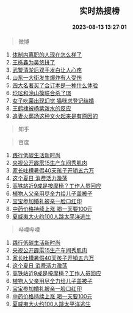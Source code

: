 <div align="center"><h2>实时热搜榜</h2><h4>2023-08-13 13:27:01</h4></div>

> 微博  

1. [体制内离职的人现在怎么样了](https://s.weibo.com/weibo?q=%23%E4%BD%93%E5%88%B6%E5%86%85%E7%A6%BB%E8%81%8C%E7%9A%84%E4%BA%BA%E7%8E%B0%E5%9C%A8%E6%80%8E%E4%B9%88%E6%A0%B7%E4%BA%86%23&t=31&band_rank=1&Refer=top)<br />
2. [王栎鑫为吴悠拼了](https://s.weibo.com/weibo?q=%23%E7%8E%8B%E6%A0%8E%E9%91%AB%E4%B8%BA%E5%90%B4%E6%82%A0%E6%8B%BC%E4%BA%86%23&t=31&band_rank=2&Refer=top)<br />
3. [武警清淤后双手发白让人心疼](https://s.weibo.com/weibo?q=%23%E6%AD%A6%E8%AD%A6%E6%B8%85%E6%B7%A4%E5%90%8E%E5%8F%8C%E6%89%8B%E5%8F%91%E7%99%BD%E8%AE%A9%E4%BA%BA%E5%BF%83%E7%96%BC%23&t=31&band_rank=3&Refer=top)<br />
4. [山东一大街发生爆炸有人受伤](https://s.weibo.com/weibo?q=%23%E5%B1%B1%E4%B8%9C%E4%B8%80%E5%A4%A7%E8%A1%97%E5%8F%91%E7%94%9F%E7%88%86%E7%82%B8%E6%9C%89%E4%BA%BA%E5%8F%97%E4%BC%A4%23&t=31&band_rank=4&Refer=top)<br />
5. [四大名著买了合订本是一种什么体验](https://s.weibo.com/weibo?q=%E5%9B%9B%E5%A4%A7%E5%90%8D%E8%91%97%E4%B9%B0%E4%BA%86%E5%90%88%E8%AE%A2%E6%9C%AC%E6%98%AF%E4%B8%80%E7%A7%8D%E4%BB%80%E4%B9%88%E4%BD%93%E9%AA%8C&t=31&band_rank=5&Refer=top)<br />
6. [玱玹和涂山篌联合杀了璟](https://s.weibo.com/weibo?q=%23%E7%8E%B1%E7%8E%B9%E5%92%8C%E6%B6%82%E5%B1%B1%E7%AF%8C%E8%81%94%E5%90%88%E6%9D%80%E4%BA%86%E7%92%9F%23&t=31&band_rank=6&Refer=top)<br />
7. [女子吃菌出现幻觉 猫咪求登记结婚](https://s.weibo.com/weibo?q=%E5%A5%B3%E5%AD%90%E5%90%83%E8%8F%8C%E5%87%BA%E7%8E%B0%E5%B9%BB%E8%A7%89%20%E7%8C%AB%E5%92%AA%E6%B1%82%E7%99%BB%E8%AE%B0%E7%BB%93%E5%A9%9A&t=31&band_rank=7&Refer=top)<br />
8. [王鹤棣被杨紫泼水的反应](https://s.weibo.com/weibo?q=%23%E7%8E%8B%E9%B9%A4%E6%A3%A3%E8%A2%AB%E6%9D%A8%E7%B4%AB%E6%B3%BC%E6%B0%B4%E7%9A%84%E5%8F%8D%E5%BA%94%23&t=31&band_rank=8&Refer=top)<br />
9. [追妻火葬场这种文火起来是有原因的](https://s.weibo.com/weibo?q=%E8%BF%BD%E5%A6%BB%E7%81%AB%E8%91%AC%E5%9C%BA%E8%BF%99%E7%A7%8D%E6%96%87%E7%81%AB%E8%B5%B7%E6%9D%A5%E6%98%AF%E6%9C%89%E5%8E%9F%E5%9B%A0%E7%9A%84&t=31&band_rank=9&Refer=top)<br />

> 知乎  


> 百度  

1. [践行低碳生活新时尚](https://www.baidu.com/s?wd=%E8%B7%B5%E8%A1%8C%E4%BD%8E%E7%A2%B3%E7%94%9F%E6%B4%BB%E6%96%B0%E6%97%B6%E5%B0%9A&sa=fyb_news&rsv_dl=fyb_news)<br />
2. [央视公开霹雳15生产车间秀肌肉](https://www.baidu.com/s?wd=%E5%A4%AE%E8%A7%86%E5%85%AC%E5%BC%80%E9%9C%B9%E9%9B%B315%E7%94%9F%E4%BA%A7%E8%BD%A6%E9%97%B4%E7%A7%80%E8%82%8C%E8%82%89&sa=fyb_news&rsv_dl=fyb_news)<br />
3. [家长吐槽暑假40天孩子开销五六万](https://www.baidu.com/s?wd=%E5%AE%B6%E9%95%BF%E5%90%90%E6%A7%BD%E6%9A%91%E5%81%8740%E5%A4%A9%E5%AD%A9%E5%AD%90%E5%BC%80%E9%94%80%E4%BA%94%E5%85%AD%E4%B8%87&sa=fyb_news&rsv_dl=fyb_news)<br />
4. [这个夏日 消费活力激荡](https://www.baidu.com/s?wd=%E8%BF%99%E4%B8%AA%E5%A4%8F%E6%97%A5+%E6%B6%88%E8%B4%B9%E6%B4%BB%E5%8A%9B%E6%BF%80%E8%8D%A1&sa=fyb_news&rsv_dl=fyb_news)<br />
5. [高铁站近9成是按摩椅？工作人员回应](https://www.baidu.com/s?wd=%E9%AB%98%E9%93%81%E7%AB%99%E8%BF%919%E6%88%90%E6%98%AF%E6%8C%89%E6%91%A9%E6%A4%85%EF%BC%9F%E5%B7%A5%E4%BD%9C%E4%BA%BA%E5%91%98%E5%9B%9E%E5%BA%94&sa=fyb_news&rsv_dl=fyb_news)<br />
6. [植物人父亲用尽全力给儿子盖被子](https://www.baidu.com/s?wd=%E6%A4%8D%E7%89%A9%E4%BA%BA%E7%88%B6%E4%BA%B2%E7%94%A8%E5%B0%BD%E5%85%A8%E5%8A%9B%E7%BB%99%E5%84%BF%E5%AD%90%E7%9B%96%E8%A2%AB%E5%AD%90&sa=fyb_news&rsv_dl=fyb_news)<br />
7. [宝宝参加婚礼被亲一脸口红印](https://www.baidu.com/s?wd=%E5%AE%9D%E5%AE%9D%E5%8F%82%E5%8A%A0%E5%A9%9A%E7%A4%BC%E8%A2%AB%E4%BA%B2%E4%B8%80%E8%84%B8%E5%8F%A3%E7%BA%A2%E5%8D%B0&sa=fyb_news&rsv_dl=fyb_news)<br />
8. [中药价格持续上涨 喝一天要100元](https://www.baidu.com/s?wd=%E4%B8%AD%E8%8D%AF%E4%BB%B7%E6%A0%BC%E6%8C%81%E7%BB%AD%E4%B8%8A%E6%B6%A8+%E5%96%9D%E4%B8%80%E5%A4%A9%E8%A6%81100%E5%85%83&sa=fyb_news&rsv_dl=fyb_news)<br />
9. [夏威夷大火约100人跳太平洋逃生](https://www.baidu.com/s?wd=%E5%A4%8F%E5%A8%81%E5%A4%B7%E5%A4%A7%E7%81%AB%E7%BA%A6100%E4%BA%BA%E8%B7%B3%E5%A4%AA%E5%B9%B3%E6%B4%8B%E9%80%83%E7%94%9F&sa=fyb_news&rsv_dl=fyb_news)<br />

> 哔哩哔哩  

1. [践行低碳生活新时尚](https://www.baidu.com/s?wd=%E8%B7%B5%E8%A1%8C%E4%BD%8E%E7%A2%B3%E7%94%9F%E6%B4%BB%E6%96%B0%E6%97%B6%E5%B0%9A&sa=fyb_news&rsv_dl=fyb_news)<br />
2. [央视公开霹雳15生产车间秀肌肉](https://www.baidu.com/s?wd=%E5%A4%AE%E8%A7%86%E5%85%AC%E5%BC%80%E9%9C%B9%E9%9B%B315%E7%94%9F%E4%BA%A7%E8%BD%A6%E9%97%B4%E7%A7%80%E8%82%8C%E8%82%89&sa=fyb_news&rsv_dl=fyb_news)<br />
3. [家长吐槽暑假40天孩子开销五六万](https://www.baidu.com/s?wd=%E5%AE%B6%E9%95%BF%E5%90%90%E6%A7%BD%E6%9A%91%E5%81%8740%E5%A4%A9%E5%AD%A9%E5%AD%90%E5%BC%80%E9%94%80%E4%BA%94%E5%85%AD%E4%B8%87&sa=fyb_news&rsv_dl=fyb_news)<br />
4. [这个夏日 消费活力激荡](https://www.baidu.com/s?wd=%E8%BF%99%E4%B8%AA%E5%A4%8F%E6%97%A5+%E6%B6%88%E8%B4%B9%E6%B4%BB%E5%8A%9B%E6%BF%80%E8%8D%A1&sa=fyb_news&rsv_dl=fyb_news)<br />
5. [高铁站近9成是按摩椅？工作人员回应](https://www.baidu.com/s?wd=%E9%AB%98%E9%93%81%E7%AB%99%E8%BF%919%E6%88%90%E6%98%AF%E6%8C%89%E6%91%A9%E6%A4%85%EF%BC%9F%E5%B7%A5%E4%BD%9C%E4%BA%BA%E5%91%98%E5%9B%9E%E5%BA%94&sa=fyb_news&rsv_dl=fyb_news)<br />
6. [植物人父亲用尽全力给儿子盖被子](https://www.baidu.com/s?wd=%E6%A4%8D%E7%89%A9%E4%BA%BA%E7%88%B6%E4%BA%B2%E7%94%A8%E5%B0%BD%E5%85%A8%E5%8A%9B%E7%BB%99%E5%84%BF%E5%AD%90%E7%9B%96%E8%A2%AB%E5%AD%90&sa=fyb_news&rsv_dl=fyb_news)<br />
7. [宝宝参加婚礼被亲一脸口红印](https://www.baidu.com/s?wd=%E5%AE%9D%E5%AE%9D%E5%8F%82%E5%8A%A0%E5%A9%9A%E7%A4%BC%E8%A2%AB%E4%BA%B2%E4%B8%80%E8%84%B8%E5%8F%A3%E7%BA%A2%E5%8D%B0&sa=fyb_news&rsv_dl=fyb_news)<br />
8. [中药价格持续上涨 喝一天要100元](https://www.baidu.com/s?wd=%E4%B8%AD%E8%8D%AF%E4%BB%B7%E6%A0%BC%E6%8C%81%E7%BB%AD%E4%B8%8A%E6%B6%A8+%E5%96%9D%E4%B8%80%E5%A4%A9%E8%A6%81100%E5%85%83&sa=fyb_news&rsv_dl=fyb_news)<br />
9. [夏威夷大火约100人跳太平洋逃生](https://www.baidu.com/s?wd=%E5%A4%8F%E5%A8%81%E5%A4%B7%E5%A4%A7%E7%81%AB%E7%BA%A6100%E4%BA%BA%E8%B7%B3%E5%A4%AA%E5%B9%B3%E6%B4%8B%E9%80%83%E7%94%9F&sa=fyb_news&rsv_dl=fyb_news)<br />
